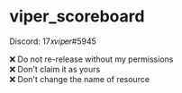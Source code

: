# viper_scoreboard

Discord: 17𝑥𝑣𝑖𝑝𝑒𝑟#5945

❌ Do not re-release without my permissions                                                                                                                               
❌ Don't claim it as yours                                                                                                                                               
❌ Don't change the name of resource                                                                                                                                     
